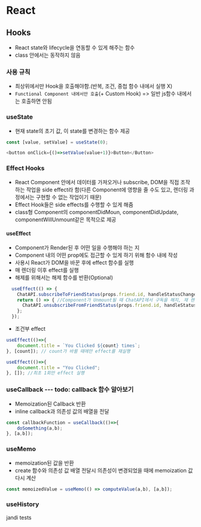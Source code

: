 # React
## Hooks
- React state와 lifecycle을 연동할 수 있게 해주는 함수
- class 안에서는 동작하지 않음
### 사용 규칙
- 최상위에서만 Hook을 호출해야함.(반복, 조건, 중첩 함수 내에서 실행 X)
- `Functional Component 내에서만 호출`(+ Custom Hook) => 일반 js함수 내에서는 호출하면 안됨
### useState
- 현재 state의 초기 값, 이 state를 변경하는 함수 제공
```typescript
const [value, setValue] = useState(0);

<button onClick={()=>setValue(value+1)}>Button</Button>
```
### Effect Hooks
- React Component 안에서 데이터를 가져오거나 subscribe, DOM을 직접 조작하는 작업을 side effect라 함(다른 Component에 영향을 줄 수도 있고, 렌더링 과정에서는 구현할 수 없는 작업이기 때문)
- Effect Hook들은 side effects를 수행할 수 있게 해줌
- class형 Component의 componentDidMoun, componentDidUpdate, componentWillUnmount같은 목적으로 제공
#### useEffect
- Component가 Render된 후 어떤 일을 수행해야 하는 지
- Component 내의 어떤 prop에도 접근할 수 있게 하기 위해 함수 내에 작성
- 사용시 React가 DOM을 바꾼 후에 effect 함수를 실행
- 매 렌더링 이후 effect를 실행
- 해제를 위해서는 해제 함수를 반환(Optional)
```typescript
  useEffect(() => {
    ChatAPI.subscribeToFriendStatus(props.friend.id, handleStatusChange);
    return () => { //Component가 Unmount될 때 ChatAPI에서 구독을 해지, 재 렌더링이 일어나 effect를 재실행하기 전에도 해지
      ChatAPI.unsubscribeFromFriendStatus(props.friend.id, handleStatusChange);
    };
  });
```
- 조건부 effect
```typescript
useEffect(()=>{
    document.title = `You Clicked ${count} times`;
}, [count]); // count가 바뀔 때에만 effect를 재실행

useEffect(()=>{
    document.title = "You Clicked";
}, []); //최초 1회만 effect 실행
```

### useCallback --- todo: callback 함수 알아보기
- Memoization된 Callback 반환
- inline callback과 의존성 값의 배열을 전달
```typescript
const callbackFunction = useCallback(()=>{
    doSomething(a,b);
}, [a,b]);
```

### useMemo
- memoization된 값을 반환
- create 함수와 의존성 값 배열 전달시 의존성이 변경되었을 때에 memoization 값 다시 계산
```typescript
const memoizedValue = useMemo(() => computeValue(a,b), [a,b]);
```
### useHistory
jandi tests